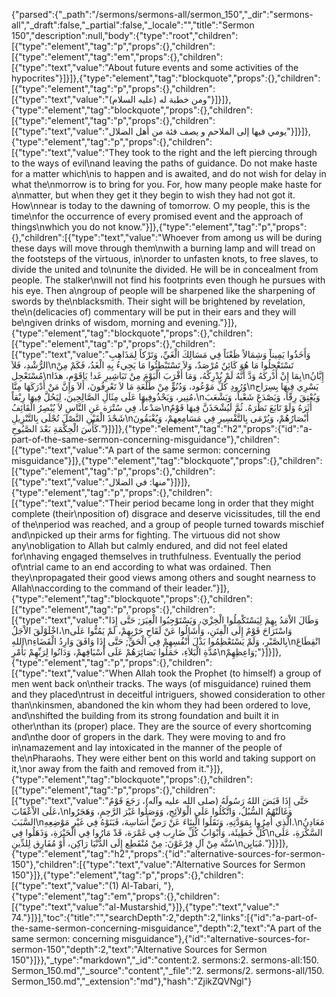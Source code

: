 {"parsed":{"_path":"/sermons/sermons-all/sermon_150","_dir":"sermons-all","_draft":false,"_partial":false,"_locale":"","title":"Sermon 150","description":null,"body":{"type":"root","children":[{"type":"element","tag":"p","props":{},"children":[{"type":"element","tag":"em","props":{},"children":[{"type":"text","value":"About future events and some activities of the hypocrites"}]}]},{"type":"element","tag":"blockquote","props":{},"children":[{"type":"element","tag":"p","props":{},"children":[{"type":"text","value":"ومن خطبة له (عليه السلام)"}]}]},{"type":"element","tag":"blockquote","props":{},"children":[{"type":"element","tag":"p","props":{},"children":[{"type":"text","value":"يومي فيها إلى الملاحم و يصف فئة من أهل الضلال"}]}]},{"type":"element","tag":"p","props":{},"children":[{"type":"text","value":"They took to the right and the left piercing through to the ways of evil\nand leaving the paths of guidance. Do not make haste for a matter which\nis to happen and is awaited, and do not wish for delay in what the\nmorrow is to bring for you. For, how many people make haste for a\nmatter, but when they get it they begin to wish they had not got it. How\nnear is today to the dawning of tomorrow. O my people, this is the time\nfor the occurrence of every promised event and the approach of things\nwhich you do not know."}]},{"type":"element","tag":"p","props":{},"children":[{"type":"text","value":"Whoever from among us will be during these days will move through them\nwith a burning lamp and will tread on the footsteps of the virtuous, in\norder to unfasten knots, to free slaves, to divide the united and to\nunite the divided. He will be in concealment from people. The stalker\nwill not find his footprints even though he pursues with his eye. Then a\ngroup of people will be sharpened like the sharpening of swords by the\nblacksmith. Their sight will be brightened by revelation, the\n(delicacies of) commentary will be put in their ears and they will be\ngiven drinks of wisdom, morning and evening."}]},{"type":"element","tag":"blockquote","props":{},"children":[{"type":"element","tag":"p","props":{},"children":[{"type":"text","value":"وَأَخَذُوا يَمِيناً وَشِمَالاً ظَعْنَاً فِي مَسَالِكَ الْغَيِّ، وَتَرْكاً لِمَذَاهِبِ الرُّشْدِ، فَلاَ\nتَسْتَعْجِلُوا مَا هُوَ كَائِنٌ مُرْصَدٌ، وَلاَ تَسْتَبْطِئُوا مَا يَجِيءُ بِهِ الْغَدُ، فَكَمْ مِنْ مُسْتَعْجِل\nبِمَا إِنْ أَدْركَهُ وَدَّ أَنَّهُ لَمْ يُدْرِكْهُ، وَمَا أَقْرَبَ الْيَوْمَ مِنْ تَبَاشِيرِ غَد! يَاقَوْمِ، هذَا\nإِبَّانُ وُرُودِ كُلِّ مَوْعُود، وَدُنُوٍّ مِنْ طَلْعَةِ مَا لاَ تَعْرِفُونَ، أَلاَ وَإِنَّ مَنْ أَدْرَكَهَا مِنَّا\nيَسْرِي فِيهَا بِسِرَاج مُنِير، وَيَحْذُوفِيهَا عَلَى مِثَالِ الصَّالِحِينَ، لِيَحُلَّ فِيهَا رِبْقاً،\nوَيُعْتِقَ رِقّاً، وَيَصْدَعَ شَعْباً، وَيَشْعَبَ صَدْعاً، فِي سُتْرَة عَنِ النَّاسِ لاَ يُبْصِرُ الْقَائِفُ\nأَثَرَهُ وَلَوْ تَابَعَ نَظَرَهُ. ثُمَّ لَيُشْحَذَنَّ فِيهَا قَوْمٌ شَحْذَ الْقَيْنِ النَّصْلَ تُجْلَى بِالتَّنْزِيلِ\nأَبْصَارُهُمْ، وَيُرْمَى بِالتَّفْسِيرِ فِي مَسَامِعِهمْ، وَيُغْبَقُونَ كَأْسَ الْحِكْمَةِ بَعْدَ الصَّبُوحِ."}]}]},{"type":"element","tag":"h2","props":{"id":"a-part-of-the-same-sermon-concerning-misguidance"},"children":[{"type":"text","value":"A part of the same sermon: concerning misguidance"}]},{"type":"element","tag":"blockquote","props":{},"children":[{"type":"element","tag":"p","props":{},"children":[{"type":"text","value":"منها: في الضلال"}]}]},{"type":"element","tag":"p","props":{},"children":[{"type":"text","value":"Their period became long in order that they might complete (their\nposition of) disgrace and deserve vicissitudes, till the end of the\nperiod was reached, and a group of people turned towards mischief and\npicked up their arms for fighting. The virtuous did not show any\nobligation to Allah but calmly endured, and did not feel elated for\nhaving engaged themselves in truthfulness. Eventually the period of\ntrial came to an end according to what was ordained. Then they\npropagated their good views among others and sought nearness to Allah\naccording to the command of their leader."}]},{"type":"element","tag":"blockquote","props":{},"children":[{"type":"element","tag":"p","props":{},"children":[{"type":"text","value":"وَطَالَ الاْمَدُ بِهِمْ لِيَسْتَكْمِلُوا الْخِزْيَ، وَيَسْتَوْجِبُوا الْغِيَرَ; حَتَّى إِذَا اخْلَوْلَقَ الاْجَلُ،\nوَاسْتَرَاحَ قَوْمٌ إِلَى الْفِتَنِ، وَأَشَالُوا عَنْ لَقَاحِ حَرْبِهِمْ، لَمْ يَمُنُّوا عَلَى اللهِ\nبِالصَّبْرِ، وَلَمْ يَسْتَعْظِمُوا بَذْلَ أَنْفُسِهِمْ فِي الْحَقِّ; حَتَّى إِذَا وَافَقَ وَارِدُ الْقَضَاءِ\nانْقِطَاعَ مُدَّةِ الْبَلاَءِ، حَمَلُوا بَصَائِرَهُمْ عَلَى أَسْيَافِهمْ، وَدَانُوا لِرَبِّهِمْ بَأَمْرِ\nوَاعِظِهِمْ;"}]}]},{"type":"element","tag":"p","props":{},"children":[{"type":"text","value":"When Allah took the Prophet (to himself) a group of men went back on\ntheir tracks. The ways (of misguidance) ruined them and they placed\ntrust in deceitful intriguers, showed consideration to other than\nkinsmen, abandoned the kin whom they had been ordered to love, and\nshifted the building from its strong foundation and built it in other\nthan its (proper) place. They are the source of every shortcoming and\nthe door of gropers in the dark. They were moving to and fro in\namazement and lay intoxicated in the manner of the people of the\nPharaohs. They were either bent on this world and taking support on it,\nor away from the faith and removed from it."}]},{"type":"element","tag":"blockquote","props":{},"children":[{"type":"element","tag":"p","props":{},"children":[{"type":"text","value":"حَتَّى إِذَا قَبَضَ اللهُ رَسُولَهُ (صلى الله عليه وآله)، رَجَعَ قَوْمٌ عَلَى الاْعْقَابَ،\nوَغَالَتْهُمُ السُّبُلُ، وَاتَّكَلُوا عَلَى الْوَلاَئِجِ، وَوَصَلُوا غَيْرَ الرَّحِمِ، وَهَجَرُوا السَّبَبَ\nالَّذِي أُمِرُوا بِمَوَدَّتِهِ، وَنَقَلُوا الْبِنَاءَ عَنْ رَصِّ أَسَاسِهَ، فَبَنَوْهُ فِي غَيْرِ مَوْضِعِهِ.\nمَعَادِنُ كُلِّ خَطِيئَة، وَأَبْوَابُ كُلِّ ضَارِب فِي غَمْرَة، قَدْ مَارُوا فِي الْحَيْرَةِ، وَذَهَلُوا فِي\nالسَّكْرَةِ، عَلَى سُنَّة مِنْ آلِ فِرْعَوْنَ: مِنْ مُنْقَطِع إِلَى الدُّنْيَا رَاكِن، أَوْ مُفَارِق لِلدِّينِ\nمُبَايِن."}]}]},{"type":"element","tag":"h2","props":{"id":"alternative-sources-for-sermon-150"},"children":[{"type":"text","value":"Alternative Sources for Sermon 150"}]},{"type":"element","tag":"p","props":{},"children":[{"type":"text","value":"(1) Al-Tabari, "},{"type":"element","tag":"em","props":{},"children":[{"type":"text","value":"al-Mustarshid,"}]},{"type":"text","value":" 74."}]}],"toc":{"title":"","searchDepth":2,"depth":2,"links":[{"id":"a-part-of-the-same-sermon-concerning-misguidance","depth":2,"text":"A part of the same sermon: concerning misguidance"},{"id":"alternative-sources-for-sermon-150","depth":2,"text":"Alternative Sources for Sermon 150"}]}},"_type":"markdown","_id":"content:2. sermons:2. sermons-all:150. Sermon_150.md","_source":"content","_file":"2. sermons/2. sermons-all/150. Sermon_150.md","_extension":"md"},"hash":"ZjikZQVNgl"}